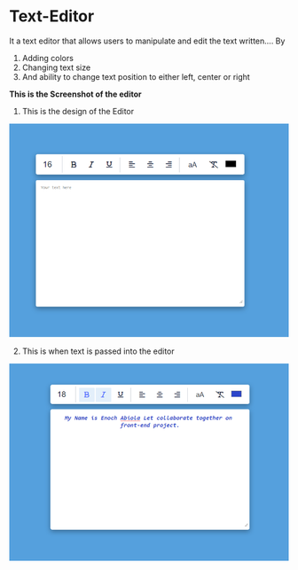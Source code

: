 # Text-Editor
It a text editor that allows users to manipulate and edit the text written.... By 
1. Adding colors
2. Changing text size
3. And ability to change text position to either left, center or right


<strong>This is the Screenshot of the editor</strong>

1. This is the design of the Editor

   
![Design of the editor](screenshot/Capture.PNG)


2. This is when text is passed into the editor

![When text is passed inside](screenshot/2.PNG)
